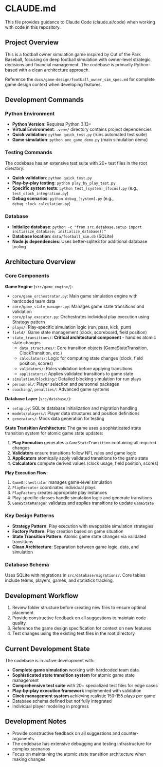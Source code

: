 # CLAUDE.md

This file provides guidance to Claude Code (claude.ai/code) when working with code in this repository.

## Project Overview

This is a football owner simulation game inspired by Out of the Park Baseball, focusing on deep football simulation with owner-level strategic decisions and financial management. The codebase is primarily Python-based with a clean architecture approach.

Reference the `docs/game-design/football_owner_sim_spec.md` for complete game design context when developing features.

## Development Commands

### Python Environment  
- **Python Version**: Requires Python 3.13+
- **Virtual Environment**: `.venv/` directory contains project dependencies
- **Quick validation**: `python quick_test.py` (runs automated test suite)
- **Game simulation**: `python one_game_demo.py` (main simulation demo)

### Testing Commands
The codebase has an extensive test suite with 20+ test files in the root directory:
- **Quick validation**: `python quick_test.py`
- **Play-by-play testing**: `python play_by_play_test.py`
- **Specific system tests**: `python test_[system]_[focus].py` (e.g., `test_clock_integration.py`)
- **Debug scenarios**: `python debug_[system].py` (e.g., `debug_clock_calculation.py`)

### Database
- **Initialize database**: `python -c "from src.database.setup import initialize_database; initialize_database()"`
- **Database location**: `data/football_sim.db` (SQLite)
- **Node.js dependencies**: Uses better-sqlite3 for additional database tooling

## Architecture Overview

### Core Components

**Game Engine** (`src/game_engine/`):
- `core/game_orchestrator.py`: Main game simulation engine with hardcoded team data
- `core/game_state_manager.py`: Manages game state transitions and validation
- `core/play_executor.py`: Orchestrates individual play execution using Strategy pattern
- `plays/`: Play-specific simulation logic (run, pass, kick, punt)
- `field/`: Game state management (clock, scoreboard, field position)
- `state_transitions/`: **Critical architectural component** - handles atomic state changes
  - `data_structures/`: Core transition objects (GameStateTransition, ClockTransition, etc.)
  - `calculators/`: Logic for computing state changes (clock, field position, scores)
  - `validators/`: Rules validation before applying transitions
  - `applicators/`: Applies validated transitions to game state
- `simulation/blocking/`: Detailed blocking simulation for run plays
- `personnel/`: Player selection and personnel packages
- `coaching/`, `penalties/`: Advanced game systems

**Database Layer** (`src/database/`):
- `setup.py`: SQLite database initialization and migration handling
- `models/players/`: Player data structures and position definitions
- `generators/`: Mock data generation for testing

**State Transition Architecture**:
The game uses a sophisticated state transition system for atomic game state updates:
1. **Play Execution** generates a `GameStateTransition` containing all required changes
2. **Validators** ensure transitions follow NFL rules and game logic
3. **Applicators** atomically apply validated transitions to the game state
4. **Calculators** compute derived values (clock usage, field position, scores)

**Play Execution Flow**:
1. `GameOrchestrator` manages game-level simulation
2. `PlayExecutor` coordinates individual plays
3. `PlayFactory` creates appropriate play instances
4. Play-specific classes handle simulation logic and generate transitions
5. `GameStateManager` validates and applies transitions to update `GameState`

### Key Design Patterns

- **Strategy Pattern**: Play execution with swappable simulation strategies
- **Factory Pattern**: Play creation based on game situation
- **State Transition Pattern**: Atomic game state changes via validated transitions
- **Clean Architecture**: Separation between game logic, data, and simulation

### Database Schema

Uses SQLite with migrations in `src/database/migrations/`. Core tables include teams, players, games, and statistics tracking.

## Development Workflow

1. Review folder structure before creating new files to ensure optimal placement
2. Provide constructive feedback on all suggestions to maintain code quality
3. Reference the game design specification for context on new features
4. Test changes using the existing test files in the root directory

## Current Development State

The codebase is in active development with:
- **Complete game simulation** working with hardcoded team data
- **Sophisticated state transition system** for atomic game state management
- **Comprehensive test suite** with 20+ specialized test files for edge cases
- **Play-by-play execution framework** implemented with validation
- **Clock management system** achieving realistic 150-155 plays per game
- Database schema defined but not fully integrated
- Individual player modeling in progress

## Development Notes

- Provide constructive feedback on all suggestions and counter-arguments
- The codebase has extensive debugging and testing infrastructure for complex scenarios
- Focus on maintaining the atomic state transition architecture when making changes
